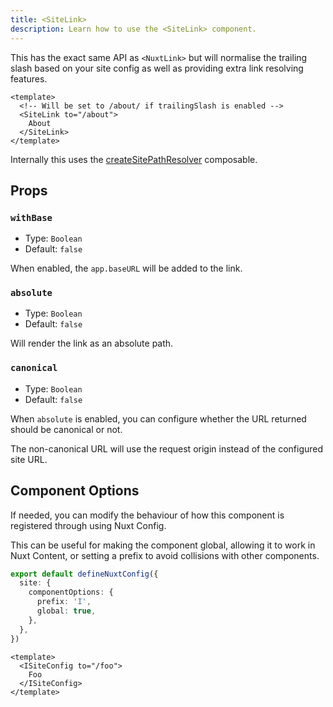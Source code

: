 ```yaml
---
title: <SiteLink>
description: Learn how to use the <SiteLink> component.
---
```


This has the exact same API as `<NuxtLink>` but will normalise the trailing slash based on your site config
as well as providing extra link resolving features.

```vue
<template>
  <!-- Will be set to /about/ if trailingSlash is enabled -->
  <SiteLink to="/about">
    About
  </SiteLink>
</template>
```

Internally this uses the [createSitePathResolver](/docs/site-config/api/create-site-path-resolver) composable.

## Props

### `withBase`

- Type: `Boolean`
- Default: `false`

When enabled, the `app.baseURL` will be added to the link.

### `absolute`

- Type: `Boolean`
- Default: `false`

Will render the link as an absolute path.

### `canonical`

- Type: `Boolean`
- Default: `false`

When `absolute` is enabled, you can configure whether the URL returned should be canonical or not.

The non-canonical URL will use the request origin instead of the configured site URL.

## Component Options

If needed, you can modify the behaviour of how this component is registered through using Nuxt Config.

This can be useful for making the component global, allowing it to work in Nuxt Content, or setting a prefix
to avoid collisions with other components.

```ts
export default defineNuxtConfig({
  site: {
    componentOptions: {
      prefix: 'I',
      global: true,
    },
  },
})
```

```vue
<template>
  <ISiteConfig to="/foo">
    Foo
  </ISiteConfig>
</template>
```
